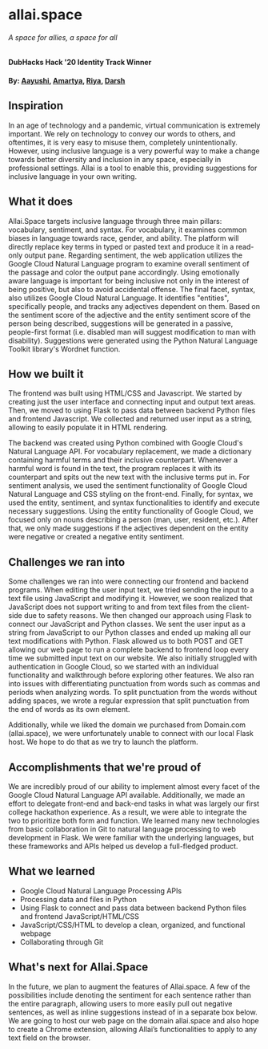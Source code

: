 # allai.space

###### A space for allies, a space for all
#### DubHacks Hack '20 Identity Track Winner

#### By: [Aayushi](https://www.linkedin.com/in/aayushimodi/), [Amartya](https://www.linkedin.com/in/amartyaranganathan/), [Riya](https://www.linkedin.com/in/riyabaheti/), [Darsh](https://www.linkedin.com/in/desaidarsh/)

## Inspiration
In an age of technology and a pandemic, virtual communication is extremely important. We rely on technology to convey our words to others, and oftentimes, it is very easy to misuse them, completely unintentionally. However, using inclusive language is a very powerful way to make a change towards better diversity and inclusion in any space, especially in professional settings. Allai is a tool to enable this, providing suggestions for inclusive language in your own writing.

## What it does
Allai.Space targets inclusive language through three main pillars: vocabulary, sentiment, and syntax. For vocabulary, it examines common biases in language towards race, gender, and ability. The platform will directly replace key terms in typed or pasted text and produce it in a read-only output pane. Regarding sentiment, the web application utilizes the Google Cloud Natural Language program to examine overall sentiment of the passage and color the output pane accordingly. Using emotionally aware language is important for being inclusive not only in the interest of being positive, but also to avoid accidental offense. The final facet, syntax, also utilizes Google Cloud Natural Language. It identifies "entities", specifically people, and tracks any adjectives dependent on them. Based on the sentiment score of the adjective and the entity sentiment score of the person being described, suggestions will be generated in a passive, people-first format (i.e. disabled man will suggest modification to man with disability). Suggestions were generated using the Python Natural Language Toolkit library's Wordnet function.

## How we built it
The frontend was built using HTML/CSS and Javascript. We started by creating just the user interface and connecting input and output text areas. Then, we moved to using Flask to pass data between backend Python files and frontend Javascript. We collected and returned user input as a string, allowing to easily populate it in HTML rendering.

The backend was created using Python combined with Google Cloud's Natural Language API. For vocabulary replacement, we made a dictionary containing harmful terms and their inclusive counterpart. Whenever a harmful word is found in the text, the program replaces it with its counterpart and spits out the new text with the inclusive terms put in. For sentiment analysis, we used the sentiment functionality of Google Cloud Natural Language and CSS styling on the front-end. Finally, for syntax, we used the entity, sentiment, and syntax functionalities to identify and execute necessary suggestions. Using the entity functionality of Google Cloud, we focused only on nouns describing a person (man, user, resident, etc.). After that, we only made suggestions if the adjectives dependent on the entity were negative or created a negative entity sentiment.

## Challenges we ran into
Some challenges we ran into were connecting our frontend and backend programs. When editing the user input text, we tried sending the input to a text file using JavaScript and modifying it. However, we soon realized that JavaScript does not support writing to and from text files from the client-side due to safety reasons. We then changed our approach using Flask to connect our JavaScript and Python classes. We sent the user input as a string from JavaScript to our Python classes and ended up making all our text modifications with Python. Flask allowed us to both POST and GET allowing our web page to run a complete backend to frontend loop every time we submitted input text on our website. We also initially struggled with authentication in Google Cloud, so we started with an individual functionality and walkthrough before exploring other features. We also ran into issues with differentiating punctuation from words such as commas and periods when analyzing words. To split punctuation from the words without adding spaces, we wrote a regular expression that split punctuation from the end of words as its own element.

Additionally, while we liked the domain we purchased from Domain.com (allai.space), we were unfortunately unable to connect with our local Flask host. We hope to do that as we try to launch the platform.

## Accomplishments that we're proud of
We are incredibly proud of our ability to implement almost every facet of the Google Cloud Natural Language API available. Additionally, we made an effort to delegate front-end and back-end tasks in what was largely our first college hackathon experience. As a result, we were able to integrate the two to prioritize both form and function. We learned many new technologies from basic collaboration in Git to natural language processing to web development in Flask. We were familiar with the underlying languages, but these frameworks and APIs helped us develop a full-fledged product.

## What we learned
- Google Cloud Natural Language Processing APIs
- Processing data and files in Python
- Using Flask to connect and pass data between backend Python files and frontend JavaScript/HTML/CSS
- JavaScript/CSS/HTML to develop a clean, organized, and functional webpage
- Collaborating through Git

## What's next for Allai.Space
In the future, we plan to augment the features of Allai.space. A few of the possibilities include denoting the sentiment for each sentence rather than the entire paragraph, allowing users to more easily pull out negative sentences, as well as inline suggestions instead of in a separate box below. We are going to host our web page on the domain allai.space and also hope to create a Chrome extension, allowing Allai’s functionalities to apply to any text field on the browser.
